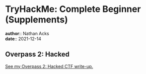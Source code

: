 # TryHackMe: Complete Beginner (Supplements)

**author**:: Nathan Acks  
**date**:: 2021-12-14

## Overpass 2: Hacked

[See my Overpass 2: Hacked CTF write-up.](../notes/tryhackme-overpass-2-hacked.md)
